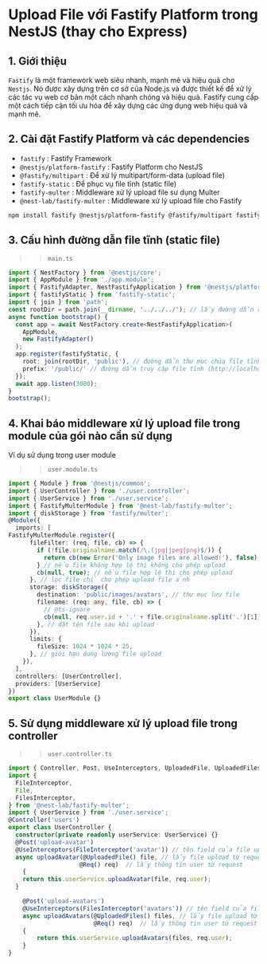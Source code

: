 # Upload File với Fastify Platform trong NestJS (thay cho Express)
## 1. Giới thiệu
`Fastify` là một framework web siêu nhanh, mạnh mẽ và hiệu quả cho `Nestjs`. Nó được xây dựng trên cơ sở của Node.js và được thiết kế để xử lý các tác vụ web cơ bản một cách nhanh chóng và hiệu quả. Fastify cung cấp một cách tiếp cận tối ưu hóa để xây dựng các ứng dụng web hiệu quả và mạnh mẽ.

## 2. Cài đặt Fastify Platform và các dependencies
- `fastify` : Fastify Framework
- `@nestjs/platform-fastify` : Fastify Platform cho NestJS
- `@fastify/multipart` : Để xử lý multipart/form-data (upload file)
- `fastify-static` : Để phục vụ file tĩnh (static file)
- `fastify-multer` : Middleware xử lý upload file sư dụng Multer
- `@nest-lab/fastify-multer` : Middleware xử lý upload file cho Fastify
```bash
npm install fastify @nestjs/platform-fastify @fastify/multipart fastify-static fastify-multer @nest-lab/fastify-multer
```

## 3. Cấu hình đường dẫn file tĩnh (static file)
>> `main.ts`
```typescript
import { NestFactory } from '@nestjs/core';
import { AppModule } from './app.module';
import { FastifyAdapter, NestFastifyApplication } from '@nestjs/platform-fastify';
import { fastifyStatic } from 'fastify-static';
import { join } from 'path';
const rootDir = path.join(__dirname, '../../../'); // lấy đường dẫn root của project
async function bootstrap() {
  const app = await NestFactory.create<NestFastifyApplication>(
    AppModule,
    new FastifyAdapter()
  );
  app.register(fastifyStatic, {
    root: join(rootDir, 'public'), // đường dẫn thư mục chứa file tĩnh
    prefix: '/public/' // đường dẫn truy cập file tĩnh (http://localhost:3000/public/...)
  });
  await app.listen(3000);
}
bootstrap();
```

## 4. Khai báo middleware xử lý upload file trong module của gói nào cần sử dụng
Ví dụ sử dụng trong user module
>> `user.module.ts`
```typescript
import { Module } from '@nestjs/common';
import { UserController } from './user.controller';
import { UserService } from './user.service';
import { FastifyMulterModule } from '@nest-lab/fastify-multer';
import { diskStorage } from 'fastify/multer';
@Module({
  imports: [
FastifyMulterModule.register({
      fileFilter: (req, file, cb) => {
        if (!file.originalname.match(/\.(jpg|jpeg|png)$/)) {
          return cb(new Error('Only image files are allowed!'), false);
        } // nếu file không hợp lệ thì không cho phép upload
        cb(null, true); // nếu file hợp lệ thì cho phép upload
      }, // lọc file chỉ cho phép upload file ảnh
      storage: diskStorage({ 
        destination: 'public/images/avatars', // thư mục lưu file
        filename: (req: any, file, cb) => {
          // @ts-ignore
          cb(null, req.user.id + '.' + file.originalname.split('.')[1]);
        }, // đặt tên file sau khi upload
      }), 
      limits: {
        fileSize: 1024 * 1024 * 25,
      }, // giới hạn dung lượng file upload
    }),
  ],
  controllers: [UserController],
  providers: [UserService]
})
export class UserModule {}
```

## 5. Sử dụng middleware xử lý upload file trong controller
>> `user.controller.ts`
```typescript
import { Controller, Post, UseInterceptors, UploadedFile, UploadedFiles, UseGuards, Req } from '@nestjs/common';
import {
  FileInterceptor,
  File,
  FilesInterceptor,
} from '@nest-lab/fastify-multer';
import { UserService } from './user.service';
@Controller('users')
export class UserController {
  constructor(private readonly userService: UserService) {}
  @Post('upload-avatar')
  @UseInterceptors(FileInterceptor('avatar')) // tên field của file upload trong form-data (avatar)
  async uploadAvatar(@UploadedFile() file, // lấy file upload từ request
                    @Req() req)  // lấy thông tin user từ request
    {
    return this.userService.uploadAvatar(file, req.user);
  }

    @Post('upload-avatars')
    @UseInterceptors(FilesInterceptor('avatars')) // tên field của file upload trong form-data (avatars) (upload nhiều file)
    async uploadAvatars(@UploadedFiles() files, // lấy file upload từ request
                        @Req() req)  // lấy thông tin user từ request
    {
        return this.userService.uploadAvatars(files, req.user);
    }
}
```
